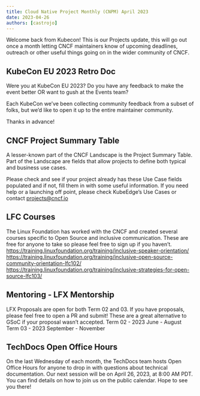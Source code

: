 ```yaml
---
title: Cloud Native Project Monthly (CNPM) April 2023
date: 2023-04-26
authors: [castrojo]
---
```


Welcome back from Kubecon! This is our Projects update, this will go out once a
month letting CNCF maintainers know of upcoming deadlines, outreach or other
useful things going on in the wider community of CNCF.

## KubeCon EU 2023 Retro Doc

Were you at KubeCon EU 2023? Do you have any feedback to make the event better
OR want to gush at the Events team?

Each KubeCon we’ve been collecting community feedback from a subset of folks,
but we’d like to open it up to the entire maintainer community.

Thanks in advance!

## CNCF Project Summary Table

A lesser-known part of the CNCF Landscape is the Project Summary Table. Part of
the Landscape are fields that allow projects to define both typical and business
use cases.

Please check and see if your project already has these Use Case fields populated
and if not, fill them in with some useful information. If you need help or a
launching off point, please check KubeEdge’s Use Cases or contact
projects@cncf.io

## LFC Courses

The Linux Foundation has worked with the CNCF and created several courses
specific to Open Source and inclusive communication. These are free for anyone
to take so please feel free to sign up if you haven’t.
https://training.linuxfoundation.org/training/inclusive-speaker-orientation/
https://training.linuxfoundation.org/training/inclusive-open-source-community-orientation-lfc102/
https://training.linuxfoundation.org/training/inclusive-strategies-for-open-source-lfc103/

## Mentoring - LFX Mentorship

LFX Proposals are open for both Term 02 and 03. If you have proposals, please
feel free to open a PR and submit! These are a great alternative to GSoC if your
proposal wasn’t accepted. Term 02 - 2023 June - August Term 03 - 2023
September - November

## TechDocs Open Office Hours

On the last Wednesday of each month, the TechDocs team hosts Open Office Hours
for anyone to drop in with questions about technical documentation. Our next
session will be on April 26, 2023, at 8:00 AM PDT. You can find details on how
to join us on the public calendar. Hope to see you there!
